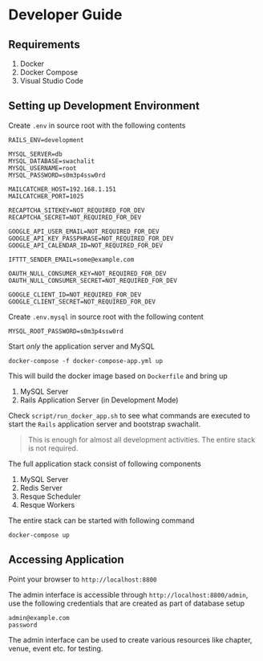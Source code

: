 # Developer Guide

## Requirements

1. Docker
2. Docker Compose
3. Visual Studio Code

## Setting up Development Environment

Create `.env` in source root with the following contents

```
RAILS_ENV=development

MYSQL_SERVER=db
MYSQL_DATABASE=swachalit
MYSQL_USERNAME=root
MYSQL_PASSWORD=s0m3p4ssw0rd

MAILCATCHER_HOST=192.168.1.151
MAILCATCHER_PORT=1025

RECAPTCHA_SITEKEY=NOT_REQUIRED_FOR_DEV
RECAPTCHA_SECRET=NOT_REQUIRED_FOR_DEV

GOOGLE_API_USER_EMAIL=NOT_REQUIRED_FOR_DEV
GOOGLE_API_KEY_PASSPHRASE=NOT_REQUIRED_FOR_DEV
GOOGLE_API_CALENDAR_ID=NOT_REQUIRED_FOR_DEV

IFTTT_SENDER_EMAIL=some@example.com

OAUTH_NULL_CONSUMER_KEY=NOT_REQUIRED_FOR_DEV
OAUTH_NULL_CONSUMER_SECRET=NOT_REQUIRED_FOR_DEV

GOOGLE_CLIENT_ID=NOT_REQUIRED_FOR_DEV
GOOGLE_CLIENT_SECRET=NOT_REQUIRED_FOR_DEV
```

Create `.env.mysql` in source root with the following content

```
MYSQL_ROOT_PASSWORD=s0m3p4ssw0rd
```

Start *only* the application server and MySQL

```
docker-compose -f docker-compose-app.yml up
```

This will build the docker image based on `Dockerfile` and bring up

1. MySQL Server
2. Rails Application Server (in Development Mode)

Check `script/run_docker_app.sh` to see what commands are executed to start the `Rails` application server and bootstrap swachalit.

> This is enough for almost all development activities. The entire stack is not required.

The full application stack consist of following components

1. MySQL Server
2. Redis Server
3. Resque Scheduler
4. Resque Workers

The entire stack can be started with following command

```
docker-compose up
```

## Accessing Application

Point your browser to `http://localhost:8800`

The admin interface is accessible through `http://localhost:8800/admin`, use the following credentials that are created as part of database setup

```
admin@example.com
password
```

The admin interface can be used to create various resources like chapter, venue, event etc. for testing.
